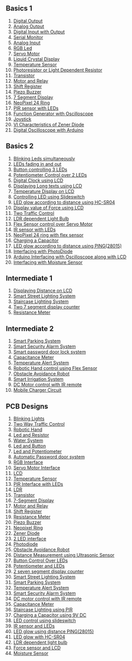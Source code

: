 <h2>Basics 1</h2>
  <ol type='1'>
    <li><a href="https://github.com/Electroversity/Electroverse/tree/main/Basics%201/01-Digital%20Output#digital-output">Digital Output</a></li>
    <li><a href="https://github.com/Electroversity/Electroverse/tree/main/Basics%201/02-Analog%20Output#analog-output">Analog Output</a></li>
    <li><a href="https://github.com/Electroversity/Electroverse/tree/main/Basics%201/03-Digital%20Input%20with%20Output#digital-input-with-output">Digital Input with Output</a></li>
    <li><a href="https://github.com/Electroversity/Electroverse/tree/main/Basics%201/04-Serial%20Monitor#serial-monitor">Serial Monitor</a></li>
    <li><a href="https://github.com/Electroversity/Electroverse/tree/main/Basics%201/05-Analog%20Input#analog-input">Analog Input</a></li>
    <li><a href="https://github.com/Electroversity/Electroverse/tree/main/Basics%201/06-RGB%20Led#rgb-led">RGB Led</a></li>
    <li><a href="https://github.com/Electroversity/Electroverse/tree/main/Basics%201/07-Servo%20Motor#servo-motor">Servo Motor</a></li>
    <li><a href="https://github.com/Electroversity/Electroverse/tree/main/Basics%201/08-LCD#liquid-crystal-display">Liquid Crystal Display</a></li>
    <li><a href="https://github.com/Electroversity/Electroverse/tree/main/Basics%201/09-Temperature%20Sensor#temperature-sensor">Temperature Sensor</a></li>
    <li><a href="https://github.com/Electroversity/Electroverse/tree/main/Basics%201/10-Photoresistor%20or%20Light%20Dependent%20Resistor#light-dependent-resistor">Photoresistor or Light Dependent Resistor</a></li>
    <li><a href="https://github.com/Electroversity/Electroverse/tree/main/Basics%201/11-Transistor#transistor">Transistor</a></li>
    <li><a href="https://github.com/Electroversity/Electroverse/tree/main/Basics%201/12-Motor%20and%20Relay#dc-motor-and-relay">Motor and Relay</a></li>
    <li><a href="https://github.com/Electroversity/Electroverse/tree/main/Basics%201/13-Shift%20Register#shift-register">Shift Register</a></li>
    <li><a href="https://github.com/Electroversity/Electroverse/tree/main/Basics%201/14-Piezo%20Buzzer#piezo-buzzer">Piezo Buzzer</a></li>
    <li><a href="https://github.com/Electroversity/Electroverse/tree/main/Basics%201/15-7%20Segment%20Display#7-segment-display">7 Segment Display</a></li>
    <li><a href="https://github.com/yatharthagr7/Dive-into-Electronics/tree/main/Basics%201/16-Neopixel%2024%20ring#neopixel-24-ring">NeoPixel 24 Ring</a></li>
    <li><a href="https://github.com/Electroversity/Electroverse/blob/main/Basics%201/17-PIR%20sensor%20with%20LEDS/README.md#pir-sensor-interface-with-leds">PIR sensor with LEDs</a></li>
    <li><a href="https://github.com/Electroversity/Electroverse/blob/main/Basics%201/18-Function%20Generator%20with%20Oscilloscope/README.md#function-generator-with-oscilloscope">Function Generator with Oscilloscope</a></li>
    <li><a href="https://github.com/Electroversity/Electroverse/tree/main/Basics%201/19-Joystick#-joystick-">Joystick</a></li>
    <li><a href="https://github.com/Electroversity/Electroverse/blob/main/Basics%201/20-VI%20characteristics%20of%20zener%20diode/README.md#v-i-characteristics-of-zener-diode">VI Characteristics of Zener Diode</a></li>
    <li><a href="https://github.com/Electroversity/Electroverse/tree/main/Basics%201/21-Digital%20Oscilloscope%20with%20Arduino">Digital Oscilloscope with Arduino</a></li>
  </ol>

  
<h2>Basics 2</h2>

  <ol type='1'>
    <li><a href="https://github.com/Electroversity/Electroverse/tree/main/Basics%202/01-Blinking%20LED's%20Simultaneously#blinking-leds-simultaneously">Blinking Leds simultaneously</a></li>
    <li><a href="https://github.com/Electroversity/Electroverse/tree/main/Basics%202/02-Led's%20Fade%20In%20and%20Fade%20Out#leds-fading-in-and-out">LEDs fading in and out</a></li>
    <li><a href="https://github.com/Electroversity/Electroverse/tree/main/Basics%202/03-Button%20controlling%203%20Led's#button-controlling-3-leds">Button controlling 3 LEDs</a></li>
    <li><a href="https://github.com/Electroversity/Electroverse/tree/main/Basics%202/04-Potentiometer%20control%20of%202%20Leds#potentiometer-control---opposite-effect">Potentiometer Control over 2 LEDs</a></li>
    <li><a href="https://github.com/Electroversity/Electroverse/tree/main/Basics%202/05-Digital%20Clock%20using%20LCD#digital-clock-using-lcd">Digital Clock using LCD</a></li>
    <li><a href="https://github.com/Electroversity/Electroverse/tree/main/Basics%202/06-Displaying%20long%20texts%20using%20LCD#displaying-long-texts-using-lcd">Displaying Long texts using LCD</a></li>
    <li><a href="https://github.com/Curovearth/Dive-into-Electronics/tree/main/Basics%202/07-Temperature%20Display%20on%20LCD#readme">Temperature Display on LCD</a></li>
    <li><a href="https://github.com/Electroversity/Electroverse/tree/main/Basics%202/08-Controlling%20LED%20using%20Slideswitch%20and%20Arduino#controlling-led-using-slideswitch-and-arduino">Controlling LED using Slideswitch</a></li>
    <li><a href="https://github.com/Curovearth/Dive-into-Electronics/tree/main/Basics%202/09-LED%20glow%20according%20to%20distance%20using%20HC-SR04#led-glow-according-to-distance-using-hc-sr04">LED glow according to distance using HC-SR04</a></li>
    <li><a href="https://github.com/Curovearth/Dive-into-Electronics/blob/main/Basics%202/10-Displaying%20value%20of%20force%20using%20LCD/Readme.md#displaying-value-of-force-using-lcd">Display value of Force using LCD</a></li>
    <li><a href="https://github.com/Electroversity/Electroverse/tree/main/Basics%202/11-Two%20Way%20Traffic%20Control#two-way-traffic-control">Two Traffic Control</a></li>
    <li><a href="https://github.com/Electroversity/Electroverse/blob/main/Basics%202/12-LDR%20dependent%20Light%20bulb/README.md#ldr-dependent-light-bulb">LDR dependent Light Bulb</a></li>
    <li><a href="https://github.com/Electroversity/Electroverse/tree/main/Basics%202/13-Flex%20Sensor%20with%20Servo#flex-sensor-control-over-servo-motor">Flex Sensor control over Servo Motor</a></li>
    <li><a href="https://github.com/Electroversity/Electroverse/tree/main/Basics%202/14-IR%20sensor%20with%20LEDs#ir-sensor-interface-with-leds">IR sensor with LEDs</a></li>
    <li><a href="https://github.com/Electroversity/Electroverse/tree/main/Basics%202/15-Neopixel%2024%20ring%20with%20flex%20sensor#neopixel-24-ring-with-flex-sensor">NeoPixel 24 ring with flex sensor</a></li>
    <li><a href="https://github.com/Electroversity/Electroverse/tree/main/Basics%202/16-Charging%20Capacitor#charging-a-capacitor">Charging a Capacitor</a></li>
    <li><a href="https://github.com/Electroversity/Electroverse/tree/main/Basics%202/17-LED%20glow%20according%20to%20distance%20using%20PING%20(28015)#led-glow-according-to-distance-using-ping28015">LED glow according to distance using PING(28015)</a></li>
    <li><a href="https://github.com/Electroversity/Electroverse/blob/main/Basics%202/18-Interfacing%20with%20Photodiode/README.md#interfacing-with-photodiode">Interfacing with PhotoDiode</a></li>
    <li><a href="https://github.com/Electroversity/Electroverse/tree/main/Basics%202/19-Arduino%20Oscilloscope%20with%2016x2%20LCD#readme">Arduino Interfacing with Oscilloscope along with LCD</a></li>
    <li><a href="https://github.com/Electroversity/Electroverse/tree/main/Basics%202/20-Moisture%20Sensor#readme">Interfacing with Moisture Sensor</a></li>
  </ol>

<h2>Intermediate 1</h2>

  <ol type='1'>
    <li><a href="https://github.com/Electroversity/Electroverse/tree/main/Intermediate%201/01-Displaying%20distance%20on%20LED%20according%20to%20Ultrasonic%20distance%20sensor#displaying-distance-on-led-according-to-ultrasonic-distance-sensor">Displaying Distance on LCD</a></li>
    <li><a href="https://github.com/Electroversity/Electroverse/tree/main/Intermediate%201/02-Smart%20Street%20Lighting%20System#smart-street-lighting-system">Smart Street Lighting System</a></li>
    <li><a href="https://github.com/Electroversity/Electroverse/tree/main/Intermediate%201/03-Staircase%20Lighting%20using%20PIR#staircase-lighting-using-pir">Staircase Lighting System</a></li>
    <li><a href="https://github.com/Electroversity/Electroverse/blob/main/Intermediate%201/04-2%20SSD%20Counter/README.md#2-seven-segment-display-interface">Two 7 segment display counter</a></li>
    <li><a href="https://github.com/Electroversity/Electroverse/tree/main/Intermediate%201/05-Resistance%20Meter#resistance-meter">Resistance Meter</a></li>
  </ol>
  
<h2>Intermediate 2</h2>

  <ol type='1'>
    <li><a href="https://github.com/Electroversity/Electroverse/tree/dcba0dd8fa1e12158e94ec12c3a4dc2ee42455bf/Intermediate%201/01-Displaying%20distance%20on%20LED%20according%20to%20Ultrasonic%20distance%20sensor"> Smart Parking System</a></li>
    <li><a href="https://github.com/Electroversity/Electroverse/tree/main/Intermediate%202/02-Smart%20Security%20Alarm%20System#readme"> Smart Security Alarm System </a></li>
    <li><a href="https://github.com/Electroversity/Electroverse/tree/main/Intermediate%202/03-Smart%20password%20door%20lock%20system#smart-password-door-lock-system">Smart password door lock system</a></li>
    <li><a href="https://github.com/Electroversity/Electroverse/tree/main/Intermediate%202/04-Capacitance%20Meter#capacitance-meter-for-1uf-4700uf"> Capacitance Meter </a></li>
    <li><a href="https://github.com/Electroversity/Electroverse/tree/main/Intermediate%202/05-Temperature%20Alert%20System#temperature-alert-system"> Temperature Alert System </a></li>
    <li><a href="https://github.com/Electroversity/Electroverse/tree/main/Intermediate%202/06-Robotic%20controlled%20using%20flex%20sensor#robotic-hand-controlled-using-flex-sensor"> Robotic Hand control using Flex Sensor </a></li>
    <li><a href="https://github.com/Electroversity/Electroverse/blob/main/Intermediate%202/07-Obstacle%20Avoiding%20Robot%20with%202%20motors/README.md#obstacle-avoidance-robot-using-2-gear-motors"> Obstacle Avoidance Robot </a></li>
    <li><a href="https://github.com/Electroversity/Electroverse/tree/main/Intermediate%202/08-Smart%20irrigation%20system#smart-irrigation-system"> Smart Irrigation System </a></li>
    <li><a href="https://github.com/Electroversity/Electroverse/tree/main/Intermediate%202/09-DC%20motor%20control%20with%20IR%20Remote#readme"> DC Motor control with IR remote </a></li>
    <li><a href="https://github.com/Electroversity/Electroverse/tree/main/Intermediate%202/10-Mobile%20Battery%20Charger%20Circuit#readme"> Mobile Charger Circuit </a></li>
  </ol>

<h2>PCB Designs</h2>
  <ol type='1'>
    <li><a href="https://github.com/Electroversity/Electroverse/tree/main/PCB%20Designs/01-blinking%20lights#blinking-lights">Blinking Lights</a></li>
    <li><a href="https://github.com/Electroversity/Electroverse/tree/main/PCB%20Designs/02-Two%20way%20traffic#two-way-traffic-control-pcb">Two Way Traffic Control</a></li>
    <li><a href="https://github.com/Electroversity/Electroverse/tree/main/PCB%20Designs/03-robotic%20hand#robotic-hand-pcb">Robotic Hand</a></li>
    <li><a href="https://github.com/Electroversity/Electroverse/tree/main/PCB%20Designs/04-Led%20and%20Resistor#led-and-resistor-pcb">Led and Resistor</a></li>
    <li><a href="https://github.com/Electroversity/Electroverse/tree/main/PCB%20Designs/05-Water%20system#water-system-pcb">Water System</a></li>
    <li><a href="https://github.com/Electroversity/Electroverse/blob/main/PCB%20Designs/06-Led%20and%20Button/README.md#led-and-button-pcb">Led and Button</a></li>
    <li><a href="https://github.com/Electroversity/Electroverse/tree/main/PCB%20Designs/07-Led%20and%20Potentiometer#led-and-potentiometer">Led and Potentiometer</a></li>
    <li><a href="https://github.com/Electroversity/Electroverse/tree/main/PCB%20Designs/08-Automatic%20password%20door%20system#automatic-password-door-system-pcb">Automatic Password door system</a></li>
    <li><a href="https://github.com/Electroversity/Electroverse/tree/main/PCB%20Designs/09-RGB%20interface#rgb-led">RGB Interface</a></li>
    <li><a href="https://github.com/Electroversity/Electroverse/tree/main/PCB%20Designs/10-Servo%20Motor%20Interface#servo-motor-interface">Servo Motor Interface</a></li>
    <li><a href="https://github.com/Electroversity/Electroverse/blob/main/PCB%20Designs/11-LCD/README.md#liquid-crystal-display-interface">LCD</a></li>
    <li><a href="https://github.com/Electroversity/Electroverse/blob/main/PCB%20Designs/12-Temperature%20Sensor/README.md#temperature-sensor-interface">Temperature Sensor</a></li>
    <li><a href="https://github.com/Electroversity/Electroverse/tree/main/PCB%20Designs/13-PIR%20interface%20LEDs#pir-interface-leds-pcb">PIR Interface with LEDs</a></li>
    <li><a href="https://github.com/Electroversity/Electroverse/tree/main/PCB%20Designs/14-Light%20Dependent%20Resistor#light-dependent-resistor">LDR</a></li>
    <li><a href="https://github.com/Electroversity/Electroverse/blob/main/PCB%20Designs/15-Transistor/README.md#transistor">Transistor</a></li>
    <li><a href="https://github.com/Electroversity/Electroverse/tree/main/PCB%20Designs/16-7%20segment%20display#7-segment-display-pcb">7-Segment Display</a></li>
    <li><a href="https://github.com/Electroversity/Electroverse/blob/main/PCB%20Designs/17-Motor%20and%20Relay/README.md#motor-and-relay">Motor and Relay</a></li>
    <li><a href="https://github.com/Electroversity/Electroverse/tree/main/PCB%20Designs/18-Shift%20Register#shift-register">Shift Register</a></li>
    <li><a href="https://github.com/Electroversity/Electroverse/tree/main/PCB%20Designs/19-Resistance%20meter#resistance-meter-pcb">Resistance Meter</a></li>
    <li><a href="https://github.com/Electroversity/Electroverse/tree/main/PCB%20Designs/20-Piezo%20Buzzer#piezo-buzzer">Piezo Buzzer</a></li>
    <li><a href="https://github.com/Electroversity/Electroverse/tree/main/PCB%20Designs/21-Neopixel%20ring#neopixel-ring-pcb">Neopixel Ring</a></li>
    <li><a href="https://github.com/Electroversity/Electroverse/tree/main/PCB%20Designs/22-Zener%20diode#zener-diode-pcb">Zener Diode</a></li>
    <li><a href="https://github.com/Electroversity/Electroverse/tree/main/PCB%20Designs/23-Two%20LED%20interface#2-led-interface-pcb">2 LED interface</a></li>
    <li><a href="https://github.com/Electroversity/Electroverse/tree/main/PCB%20Designs/24-Interfacing%20photodiode#interfacing-photodiode-pcb">Photodiode</a></li>
    <li><a href="https://github.com/Electroversity/Electroverse/tree/main/PCB%20Designs/25-Obstacle%20Avoidance%20Robot#obstacle-avoidance-robot">Obstacle Avoidance Robot</a></li>
    <li><a href="https://github.com/Electroversity/Electroverse/tree/main/PCB%20Designs/26-Displaying%20distance%20using%20ultrasonic%20sensor#displaying-distance-using-ultrasonic-sensor-pcb">Distance Measurement using Ultrasonic Sensor</a></li>
    <li><a href="https://github.com/Electroversity/Electroverse/tree/main/PCB%20Designs/27-Button%20Control%20over%20LEDs#button-control-over-leds">Button Control Over LEDs</a></li>
    <li><a href="https://github.com/Electroversity/Electroverse/tree/main/PCB%20Designs/28-Potentiomter%20and%20LEDs#potentiometer-and-leds">Potentiometer and LEDs</a></li>
    <li><a href="https://github.com/Electroversity/Electroverse/tree/main/PCB%20Designs/29-2%20SSD%20counter#potentiometer-and-leds">2 seven segment display counter</a></li>
    <li><a href="https://github.com/Electroversity/Electroverse/tree/main/PCB%20Designs/30-Smart%20street%20lighting%20system#smart-street-lighting-system-pcb">Smart Street Lighting System</a></li>
    <li><a href="https://github.com/Electroversity/Electroverse/tree/main/PCB%20Designs/31-Smart%20parking%20system#smart-parking-system-pcb">Smart Parking System</a></li>
    <li><a href="https://github.com/Electroversity/Electroverse/tree/main/PCB%20Designs/32-Temperature%20alert%20system#temperature-alert-system-pcb">Temperature Alert System</a></li>
    <li><a href="https://github.com/Electroversity/Electroverse/tree/main/PCB%20Designs/33-Smart%20security%20alarm%20system#smart-security-alarm-system-pcb">Smart Security Alarm System</a></li>
    <li><a href="https://github.com/Electroversity/Electroverse/blob/main/PCB%20Designs/34-DC%20motor%20control%20with%20IR%20remote/README.md#dc-motor-control">DC motor control with IR remote</a></li>
    <li><a href="https://github.com/Electroversity/Electroverse/tree/main/PCB%20Designs/35-Capacitance%20meter#capacitance-meter-pcb">Capacitance Meter</a></li>
    <li><a href="https://github.com/Electroversity/Electroverse/tree/main/PCB%20Designs/36-Staircase%20lighting%20using%20PIR#dc-motor-control">Staircase Lighting using PIR</a></li>
    <li><a href="https://github.com/Electroversity/Electroverse/tree/main/PCB%20Designs/37-Charging%20a%20Capacitor#charging-of-a-capacitor-using-9v-dc">Charging a Capacitor using 9V DC</a></li>
    <li><a href="https://github.com/Electroversity/Electroverse/tree/main/PCB%20Designs/38-LED%20and%20Slideswitch#led-control-using-slideswitch">LED control using slideswitch</a></li>
    <li><a href="https://github.com/Electroversity/Electroverse/tree/main/PCB%20Designs/39-IR%20sensor%20and%20LEDs#ir-sensor-and-leds">IR sensor and LEDs</a></li>
    <li><a href="https://github.com/Electroversity/Electroverse/tree/main/PCB%20Designs/40-LED%20glow%20according%20to%20distance%20using%20HC-SR04#led-glow-according-to-distance-using-hc-sr04-pcb">LED glow using distance PING(28015)</a></li>
    <li><a href="https://github.com/Electroversity/Electroverse/tree/main/PCB%20Designs/41-Led%20glow%20with%20HC-SR04#led-glow-with-hc-sr04-ultrasonic-sensor">LED glow with HC-SR04</a></li>
    <li><a href="https://github.com/Electroversity/Electroverse/tree/main/PCB%20Designs/42-LDR%20dependent%20light%20bulb#ldr-dependent-light-bulb-pcb">LDR dependent light bulb</a></li>
    <li><a href="https://github.com/Electroversity/Electroverse/tree/main/PCB%20Designs/43-Force%20sensor%20and%20LCD#force-sensor-and-lcd">Force sensor and LCD</a></li>
    <li><a href="https://github.com/Electroversity/Electroverse/tree/main/PCB%20Designs/44-moisture%20sensor#readme">Moisture Sensor</a></li>

  </ol>
      
      
      
      
      
      
      
      
      
